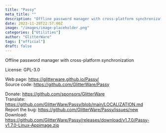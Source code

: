 ```yaml
---
title: "Passy"
meta_title: ""
description: "Offline password manager with cross-platform synchronization"
date: 2023-11-28T22:57:00Z
image: "/images/image-placeholder.png"
categories: ["Utilities"]
author: "GlitterWare"
tags: ["official"]
draft: false
---
```


Offline password manager with cross-platform synchronization

License: GPL-3.0

Web page: https://glitterware.github.io/Passy/  
Source code: https://github.com/GlitterWare/Passy

Donate: https://github.com/sponsors/GlitterWare  
Translate: https://github.com/GlitterWare/Passy/blob/main/LOCALIZATION.md  
Report the bug: https://github.com/GlitterWare/Passy/issues/new  
Download: https://github.com/GlitterWare/Passy/releases/download/v1.7.0/Passy-v1.7.0-Linux-Appimage.zip
